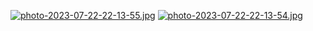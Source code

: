 [![photo-2023-07-22-22-13-55.jpg](https://i.postimg.cc/8PBBn5w3/photo-2023-07-22-22-13-55.jpg)](https://postimg.cc/Tp1DKTzq)
[![photo-2023-07-22-22-13-54.jpg](https://i.postimg.cc/tCHN5PdW/photo-2023-07-22-22-13-54.jpg)](https://postimg.cc/s1wWfMNg)
